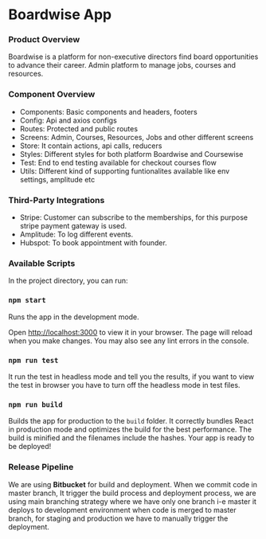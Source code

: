 # Boardwise App #

### Product Overview ###
Boardwise is a platform for non-executive directors find board opportunities to advance their career.
Admin platform to manage jobs, courses and resources.

### Component Overview ###
- Components: Basic components and headers, footers
- Config: Api and axios configs
- Routes: Protected and public routes
- Screens: Admin, Courses, Resources, Jobs and other different screens
- Store: It contain actions, api calls, reducers
- Styles: Different styles for both platform Boardwise and Coursewise
- Test: End to end testing available for checkout courses flow
- Utils: Different kind of supporting funtionalites available like env settings, amplitude etc

### Third-Party Integrations ###
- Stripe: Customer can subscribe to the memberships, for this purpose stripe payment gateway is used.
- Amplitude: To log different events.
- Hubspot: To book appointment with founder.
    
### Available Scripts

In the project directory, you can run:

### `npm start`

Runs the app in the development mode.

Open [http://localhost:3000](http://localhost:3000) to view it in your browser. The page will reload when you make changes. You may also see any lint errors in the console.

### `npm run test`

It run the test in headless mode and tell you the results, if you want to view the test in browser you have to turn off the headless mode in test files.

### `npm run build`

Builds the app for production to the `build` folder. It correctly bundles React in production mode and optimizes the build for the best performance. The build is minified and the filenames include the hashes. Your app is ready to be deployed!


### Release Pipeline ###
We are using **Bitbucket** for build and deployment.
When we commit code in master branch, It trigger the build process and deployment process, we are using main branching strategy where we have only one branch i-e master it deploys to development environment when code is merged to master branch, for staging and production we have to manually trigger the deployment.
